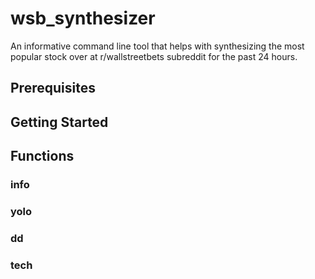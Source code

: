 # wsb_synthesizer
An informative command line tool that helps with synthesizing the most popular stock over at r/wallstreetbets subreddit for the past 24 hours.

## Prerequisites

## Getting Started

## Functions

### info

### yolo

### dd

### tech
